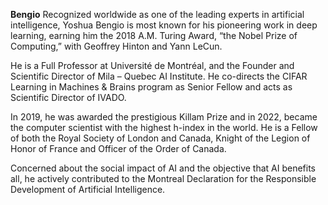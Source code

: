 **Bengio** Recognized worldwide as one of the leading experts in artificial intelligence, Yoshua Bengio is most known for his pioneering work in deep learning, earning him the 2018 A.M. Turing Award, “the Nobel Prize of Computing,” with Geoffrey Hinton and Yann LeCun.

He is a Full Professor at Université de Montréal, and the Founder and Scientific Director of Mila – Quebec AI Institute. He co-directs the CIFAR Learning in Machines & Brains program as Senior Fellow and acts as Scientific Director of IVADO.

In 2019, he was awarded the prestigious Killam Prize and in 2022, became the computer scientist with the highest h-index in the world. He is a Fellow of both the Royal Society of London and Canada, Knight of the Legion of Honor of France and Officer of the Order of Canada.

Concerned about the social impact of AI and the objective that AI benefits all, he actively contributed to the Montreal Declaration for the Responsible Development of Artificial Intelligence.